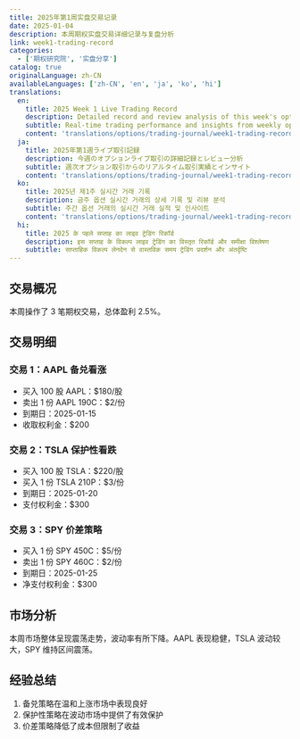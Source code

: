 ```yaml
---
title: 2025年第1周实盘交易记录
date: 2025-01-04
description: 本周期权实盘交易详细记录与复盘分析
link: week1-trading-record
categories:
  - ['期权研究院', '实盘分享']
catalog: true
originalLanguage: zh-CN
availableLanguages: ['zh-CN', 'en', 'ja', 'ko', 'hi']
translations:
  en:
    title: 2025 Week 1 Live Trading Record
    description: Detailed record and review analysis of this week's options live trading
    subtitle: Real-time trading performance and insights from weekly options transactions
    content: 'translations/options/trading-journal/week1-trading-record.en.md'
  ja:
    title: 2025年第1週ライブ取引記録
    description: 今週のオプションライブ取引の詳細記録とレビュー分析
    subtitle: 週次オプション取引からのリアルタイム取引実績とインサイト
    content: 'translations/options/trading-journal/week1-trading-record.ja.md'
  ko:
    title: 2025년 제1주 실시간 거래 기록
    description: 금주 옵션 실시간 거래의 상세 기록 및 리뷰 분석
    subtitle: 주간 옵션 거래의 실시간 거래 실적 및 인사이트
    content: 'translations/options/trading-journal/week1-trading-record.ko.md'
  hi:
    title: 2025 के पहले सप्ताह का लाइव ट्रेडिंग रिकॉर्ड
    description: इस सप्ताह के विकल्प लाइव ट्रेडिंग का विस्तृत रिकॉर्ड और समीक्षा विश्लेषण
    subtitle: साप्ताहिक विकल्प लेनदेन से वास्तविक समय ट्रेडिंग प्रदर्शन और अंतर्दृष्टि
---
```


## 交易概况

本周操作了 3 笔期权交易，总体盈利 2.5%。

## 交易明细

### 交易 1：AAPL 备兑看涨

- 买入 100 股 AAPL：$180/股
- 卖出 1 份 AAPL 190C：$2/份
- 到期日：2025-01-15
- 收取权利金：$200

### 交易 2：TSLA 保护性看跌

- 买入 100 股 TSLA：$220/股
- 买入 1 份 TSLA 210P：$3/份
- 到期日：2025-01-20
- 支付权利金：$300

### 交易 3：SPY 价差策略

- 买入 1 份 SPY 450C：$5/份
- 卖出 1 份 SPY 460C：$2/份
- 到期日：2025-01-25
- 净支付权利金：$300

## 市场分析

本周市场整体呈现震荡走势，波动率有所下降。AAPL 表现稳健，TSLA 波动较大，SPY 维持区间震荡。

## 经验总结

1. 备兑策略在温和上涨市场中表现良好
2. 保护性策略在波动市场中提供了有效保护
3. 价差策略降低了成本但限制了收益
